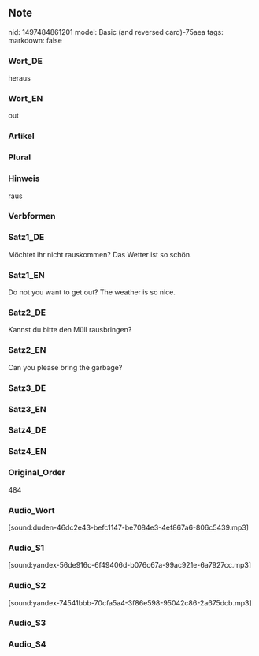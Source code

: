 ## Note
nid: 1497484861201
model: Basic (and reversed card)-75aea
tags: 
markdown: false

### Wort_DE
heraus

### Wort_EN
out

### Artikel


### Plural


### Hinweis
raus

### Verbformen


### Satz1_DE
Möchtet ihr nicht rauskommen? Das Wetter ist so schön.

### Satz1_EN
Do not you want to get out? The weather is so nice.

### Satz2_DE
Kannst du bitte den Müll rausbringen?

### Satz2_EN
Can you please bring the garbage?

### Satz3_DE


### Satz3_EN


### Satz4_DE


### Satz4_EN


### Original_Order
484

### Audio_Wort
[sound:duden-46dc2e43-befc1147-be7084e3-4ef867a6-806c5439.mp3]

### Audio_S1
[sound:yandex-56de916c-6f49406d-b076c67a-99ac921e-6a7927cc.mp3]

### Audio_S2
[sound:yandex-74541bbb-70cfa5a4-3f86e598-95042c86-2a675dcb.mp3]

### Audio_S3


### Audio_S4

